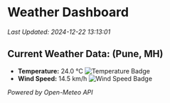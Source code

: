 
# Weather Dashboard

_Last Updated: 2024-12-22 13:13:01_

## Current Weather Data: (Pune, MH)
- **Temperature:** 24.0 °C ![Temperature Badge](https://img.shields.io/badge/Temperature-Medium%20Temp-green)
- **Wind Speed:** 14.5 km/h ![Wind Speed Badge](https://img.shields.io/badge/Wind%20Speed-Low%20Wind-blue)

*Powered by Open-Meteo API*
